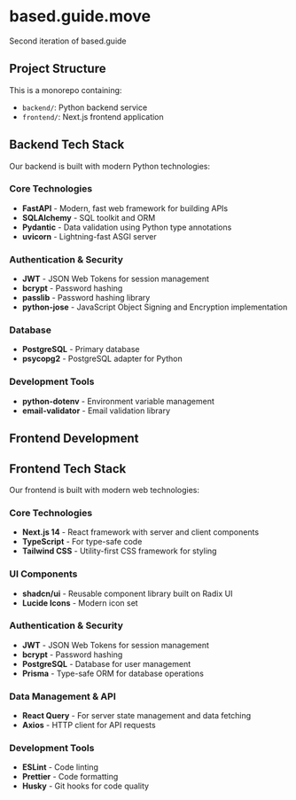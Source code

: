 # based.guide.move

Second iteration of based.guide

## Project Structure

This is a monorepo containing:
- `backend/`: Python backend service
- `frontend/`: Next.js frontend application

## Backend Tech Stack

Our backend is built with modern Python technologies:

### Core Technologies
- **FastAPI** - Modern, fast web framework for building APIs
- **SQLAlchemy** - SQL toolkit and ORM
- **Pydantic** - Data validation using Python type annotations
- **uvicorn** - Lightning-fast ASGI server

### Authentication & Security
- **JWT** - JSON Web Tokens for session management
- **bcrypt** - Password hashing
- **passlib** - Password hashing library
- **python-jose** - JavaScript Object Signing and Encryption implementation

### Database
- **PostgreSQL** - Primary database
- **psycopg2** - PostgreSQL adapter for Python

### Development Tools
- **python-dotenv** - Environment variable management
- **email-validator** - Email validation library

## Frontend Development

## Frontend Tech Stack

Our frontend is built with modern web technologies:

### Core Technologies
- **Next.js 14** - React framework with server and client components
- **TypeScript** - For type-safe code
- **Tailwind CSS** - Utility-first CSS framework for styling

### UI Components
- **shadcn/ui** - Reusable component library built on Radix UI
- **Lucide Icons** - Modern icon set

### Authentication & Security
- **JWT** - JSON Web Tokens for session management
- **bcrypt** - Password hashing
- **PostgreSQL** - Database for user management
- **Prisma** - Type-safe ORM for database operations

### Data Management & API
- **React Query** - For server state management and data fetching
- **Axios** - HTTP client for API requests

### Development Tools
- **ESLint** - Code linting
- **Prettier** - Code formatting
- **Husky** - Git hooks for code quality
